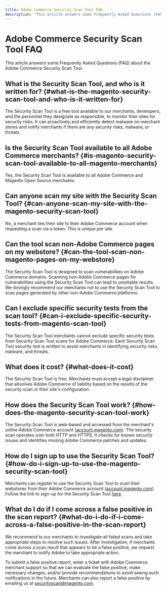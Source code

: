 ```yaml
---
title: Adobe Commerce Security Scan Tool FAQ
description: "This article answers some Frequently Asked Questions (FAQ) about the Adobe Commerce Security Scan Tool."
---
```


# Adobe Commerce Security Scan Tool FAQ

This article answers some Frequently Asked Questions (FAQ) about the Adobe Commerce Security Scan Tool.

## What is the Security Scan Tool, and who is it written for? {#what-is-the-magento-security-scan-tool-and-who-is-it-written-for}

The Security Scan Tool is a free tool available to our merchants, developers, and the personnel they designate as responsible, to monitor their sites for security risks. It can proactively and efficiently detect malware on merchant stores and notify merchants if there are any security risks, malware, or threats.

## Is the Security Scan Tool available to all Adobe Commerce merchants? {#is-magento-security-scan-tool-available-to-all-magento-merchants}

Yes, the Security Scan Tool is available to all Adobe Commerce and Magento Open Source merchants.

## Can anyone scan my site with the Security Scan Tool? {#can-anyone-scan-my-site-with-the-magento-security-scan-tool}

No, a merchant ties their site to their Adobe Commerce account when requesting a scan via a token. This is unique per site.

## Can the tool scan non-Adobe Commerce pages on my webstore? {#can-the-tool-scan-non-magento-pages-on-my-webstore}

The Security Scan Tool is designed to scan vulnerabilities on Adobe Commerce domains. Scanning non-Adobe Commerce pages for vulnerabilities using the Security Scan Tool can lead to unreliable results. We strongly recommend our merchants not to use the Security Scan Tool to scan pages generated by other non-Adobe Commerce platforms.

## Can I exclude specific security tests from the scan tool? {#can-i-exclude-specific-security-tests-from-magento-scan-tool}

The Security Scan Tool merchants cannot exclude specific security tests from Security Scan Tool scans for Adobe Commerce. Each Security Scan Tool security test is written to assist merchants in identifying security risks, malware, and threats.

## What does it cost? {#what-does-it-cost}

The Security Scan Tool is free. Merchants must accept a legal disclaimer that absolves Adobe Commerce of liability based on the results of the security scan or their site's configuration.

## How does the Security Scan Tool work? {#how-does-the-magento-security-scan-tool-work}

The Security Scan Tool is web-based and accessed from the merchant's online Adobe Commerce account ([account.magento.com](http://account.magento.com/)). The security scan operates over both HTTP and HTTPS. It checks for known security issues and identifies missing Adobe Commerce patches and updates.

## How do I sign up to use the Security Scan Tool? {#how-do-i-sign-up-to-use-the-magento-security-scan-tool}

Merchants can register to use the Security Scan Tool to scan their webstores from their Adobe Commerce account ([account.magento.com](http://account.magento.com/)). Follow the link to sign-up for the Security Scan Tool [here](https://account.magento.com/scanner/dashboard/?_ga=2.83981338.267715797.1615821601-2099431409.1611073686).

## What do I do if I come across a false positive in the scan report? {#what-do-i-do-if-i-come-across-a-false-positive-in-the-scan-report}

We recommend to our merchants to investigate all failed scans and take appropriate steps to resolve such issues. After investigation, if merchants come across a scan result that appears to be a false positive, we request the merchant to notify Adobe to take appropriate action.

To submit a false positive report, enter a ticket with Adobe Commerce merchant support so that we can evaluate the false positive, make necessary changes, and/or provide recommendations to avoid seeing such notifications in the future. Merchants can also report a false positive by emailing us at [securityscan@magento.com](mailto:securityscan@magento.com). 
